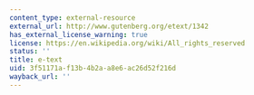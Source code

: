 ```yaml
---
content_type: external-resource
external_url: http://www.gutenberg.org/etext/1342
has_external_license_warning: true
license: https://en.wikipedia.org/wiki/All_rights_reserved
status: ''
title: e-text
uid: 3f51171a-f13b-4b2a-a8e6-ac26d52f216d
wayback_url: ''
---
```

